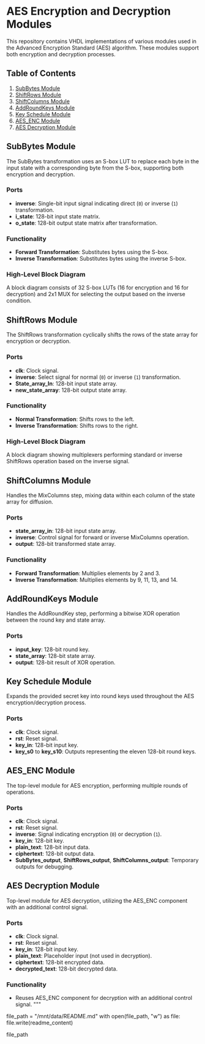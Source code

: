 
# AES Encryption and Decryption Modules

This repository contains VHDL implementations of various modules used in the Advanced Encryption Standard (AES) algorithm. These modules support both encryption and decryption processes.

## Table of Contents

1. [SubBytes Module](#subbytes-module)
2. [ShiftRows Module](#shiftrows-module)
3. [ShiftColumns Module](#shiftcolumns-module)
4. [AddRoundKeys Module](#addroundkeys-module)
5. [Key Schedule Module](#key-schedule-module)
6. [AES_ENC Module](#aes_enc-module)
7. [AES Decryption Module](#aes-decryption-module)

## SubBytes Module

The SubBytes transformation uses an S-box LUT to replace each byte in the input state with a corresponding byte from the S-box, supporting both encryption and decryption.

### Ports
- **inverse**: Single-bit input signal indicating direct (`0`) or inverse (`1`) transformation.
- **i_state**: 128-bit input state matrix.
- **o_state**: 128-bit output state matrix after transformation.

### Functionality
- **Forward Transformation**: Substitutes bytes using the S-box.
- **Inverse Transformation**: Substitutes bytes using the inverse S-box.

### High-Level Block Diagram
A block diagram consists of 32 S-box LUTs (16 for encryption and 16 for decryption) and 2x1 MUX for selecting the output based on the inverse condition.

## ShiftRows Module

The ShiftRows transformation cyclically shifts the rows of the state array for encryption or decryption.

### Ports
- **clk**: Clock signal.
- **inverse**: Select signal for normal (`0`) or inverse (`1`) transformation.
- **State_array_In**: 128-bit input state array.
- **new_state_array**: 128-bit output state array.

### Functionality
- **Normal Transformation**: Shifts rows to the left.
- **Inverse Transformation**: Shifts rows to the right.

### High-Level Block Diagram
A block diagram showing multiplexers performing standard or inverse ShiftRows operation based on the inverse signal.

## ShiftColumns Module

Handles the MixColumns step, mixing data within each column of the state array for diffusion.

### Ports
- **state_array_in**: 128-bit input state array.
- **inverse**: Control signal for forward or inverse MixColumns operation.
- **output**: 128-bit transformed state array.

### Functionality
- **Forward Transformation**: Multiplies elements by 2 and 3.
- **Inverse Transformation**: Multiplies elements by 9, 11, 13, and 14.

## AddRoundKeys Module

Handles the AddRoundKey step, performing a bitwise XOR operation between the round key and state array.

### Ports
- **input_key**: 128-bit round key.
- **state_array**: 128-bit state array.
- **output**: 128-bit result of XOR operation.

## Key Schedule Module

Expands the provided secret key into round keys used throughout the AES encryption/decryption process.

### Ports
- **clk**: Clock signal.
- **rst**: Reset signal.
- **key_in**: 128-bit input key.
- **key_s0** to **key_s10**: Outputs representing the eleven 128-bit round keys.

## AES_ENC Module

The top-level module for AES encryption, performing multiple rounds of operations.

### Ports
- **clk**: Clock signal.
- **rst**: Reset signal.
- **inverse**: Signal indicating encryption (`0`) or decryption (`1`).
- **key_in**: 128-bit key.
- **plain_text**: 128-bit input data.
- **ciphertext**: 128-bit output data.
- **SubBytes_output**, **ShiftRows_output**, **ShiftColumns_output**: Temporary outputs for debugging.

## AES Decryption Module

Top-level module for AES decryption, utilizing the AES_ENC component with an additional control signal.

### Ports
- **clk**: Clock signal.
- **rst**: Reset signal.
- **key_in**: 128-bit input key.
- **plain_text**: Placeholder input (not used in decryption).
- **ciphertext**: 128-bit encrypted data.
- **decrypted_text**: 128-bit decrypted data.

### Functionality
- Reuses AES_ENC component for decryption with an additional control signal.
"""

file_path = "/mnt/data/README.md"
with open(file_path, "w") as file:
    file.write(readme_content)

file_path
